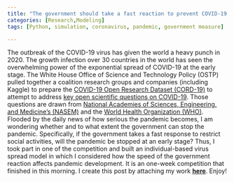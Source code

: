 ```yaml
---
title: "The government should take a fast reaction to prevent COVID-19 development"
categories: [Research,Modeling]
tags: [Python, simulation, coronavirus, pandemic, government measure]

---
```


The outbreak of the COVID-19 virus has given the world a heavy punch in 2020. The growth infection over 30 countries in the world has seen the overwhelming power of the exponential spread of COVID-19 at the early stage. The White House Office of Science and Technology Policy (OSTP) pulled together a coalition research groups and companies (including Kaggle) to prepare the [COVID-19 Open Research Dataset (CORD-19)](https://www.kaggle.com/allen-institute-for-ai/CORD-19-research-challenge) to attempt to address [key open scientific questions on COVID-19](https://www.kaggle.com/allen-institute-for-ai/CORD-19-research-challenge/tasks). Those questions are drawn from [National Academies of Sciences, Engineering, and Medicine’s (NASEM)](https://www.nationalacademies.org/event/03-11-2020/standing-committee-on-emerging-infectious-diseases-and-21st-century-health-threats-virtual-meeting-1) and the [World Health Organization (WHO)](https://www.who.int/blueprint/priority-diseases/key-action/Global_Research_Forum_FINAL_VERSION_for_web_14_feb_2020.pdf?ua=1). Flooded by the daily news of how serious the pandemic becomes, I am wondering whether and to what extent the government can stop the pandemic. Specifically, if the government takes a fast response to restrict social activities, will the pandemic be stopped at an early stage? Thus, I took part in one of the competition and built an individual-based virus spread model in which I considered how the speed of the government reaction affects pandemic development. It is an one-week competition that finished in this morning. I create this post by attaching my work [**here**](https://xl0418.github.io/Kaggle_corona/). Enjoy!

